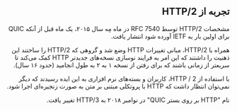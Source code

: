 <div dir="rtl">

## تجربه از HTTP/2

مشخصات HTTP/2 توسط RFC 7540 در ماه مِه سال ۲۰۱۵، یک ماه قبل از آنکه QUIC برای اولین بار به IETF آورده شود انتشار یافت.

همراه با HTTP/2، مبانی تغییرات HTTP وضع شد و گروهی که HTTP/2 را ساختند این ذهنیت را داشتند که این امر به فرایند نوسازی نسخه‌های جدیدتر HTTP کمک می‌کند تا سریعتر از زمانی باشند که برای رفتن از نسخه ۱ به ۲ به طول انجامید (حدود ۱۶ سال).

با استفاده از HTTP / 2، کاربران و بسته‌های نرم افزاری به این ایده رسیدند که دیگر نمی‌توان انتظار داشت که HTTP با پروتکلی مبتنی بر متن به صورت زنجیره‌ای اجرا شود.

نام "HTTP بر روی بستر QUIC" در نوامبر ۲۰۱۸ به HTTP/3 تغییر یافت.
</div>
